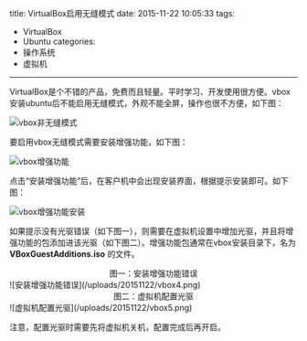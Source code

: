 title: VirtualBox启用无缝模式
date: 2015-11-22 10:05:33
tags:
- VirtualBox
- Ubuntu
categories:
- 操作系统
- 虚拟机
---
VirtualBox是个不错的产品，免费而且轻量。平时学习、开发使用很方便。vbox安装ubuntu后不能启用无缝模式，外观不能全屏，操作也很不方便，如下图：

![vbox非无缝模式](/uploads/20151122/vbox1.png)

要启用vbox无缝模式需要安装增强功能，如下图：

![vbox增强功能](/uploads/20151122/vbox2.png)

点击“安装增强功能”后，在客户机中会出现安装界面，根据提示安装即可。如下图：

![vbox增强功能安装](/uploads/20151122/vbox3.png)

如果提示没有光驱错误（如下图一），则需要在虚拟机设置中增加光驱，并且将增强功能的包添加进该光驱（如下图二）。增强功能包通常在vbox安装目录下，名为 **VBoxGuestAdditions.iso** 的文件。

<center>图一：安装增强功能错误</center>
![安装增强功能错误](/uploads/20151122/vbox4.png)

<center>图二：虚拟机配置光驱</center>
![虚拟机配置光驱](/uploads/20151122/vbox5.png)

注意，配置光驱时需要先将虚拟机关机，配置完成后再开启。
